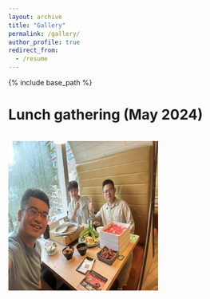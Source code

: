 ```yaml
---
layout: archive
title: "Gallery"
permalink: /gallery/
author_profile: true
redirect_from:
  - /resume
---
```


{% include base_path %}

Lunch gathering (May 2024)
======
<br/> <img src='/images/Hotpot_may 2024.jpg' width="300" height="300">

